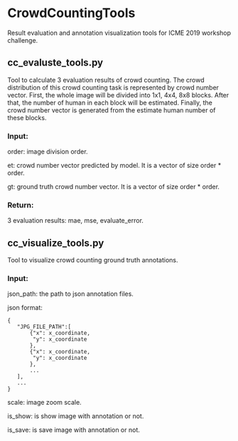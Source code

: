 # CrowdCountingTools
Result evaluation and annotation visualization tools for ICME 2019 workshop challenge.

## cc_evaluste_tools.py
Tool to calculate 3 evaluation results of crowd counting.
The crowd distribution of this crowd counting task is represented by crowd number vector. 
First, the whole image will be divided into 1x1, 4x4, 8x8 blocks. 
After that, the number of human in each block will be estimated. 
Finally, the crowd number vector is generated from the estimate human number of these blocks.

### Input:
order: image division order.

et: crowd number vector predicted by model. It is a vector of size order * order.

gt: ground truth crowd number vector. It is a vector of size order * order.

### Return:
3 evaluation results: mae, mse, evaluate_error.

## cc_visualize_tools.py
Tool to visualize crowd counting ground truth annotations.
### Input:
json_path: the path to json annotation files.

json format:  
```
{
   "JPG_FILE_PATH":[
       {"x": x_coordinate,
        "y": x_coordinate
       },
       {"x": x_coordinate,
        "y": x_coordinate
       },
       ...
   ],
   ...
}
```
scale: image zoom scale.

is_show: is show image with annotation or not.

is_save: is save image with annotation or not.
